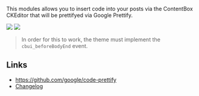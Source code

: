 This modules allows you to insert code into your posts via the ContentBox CKEditor that will be prettifyed via Google Prettify.

<img src="https://raw.githubusercontent.com/contentbox-modules/contentbox-google-prettify/master/screenshots/ckeditor.png" class="img-responsive">
<img src="https://raw.githubusercontent.com/contentbox-modules/contentbox-google-prettify/master/screenshots/modal.png" class="img-responsive">

> In order for this to work, the theme must implement the `cbui_beforeBodyEnd` event.

## Links
* https://github.com/google/code-prettify
* [Changelog](changelog.md)

